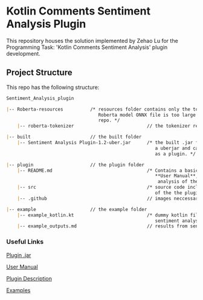 # Kotlin Comments Sentiment Analysis Plugin

This repository houses the solution implemented by Zehao Lu for the Programming Task: 'Kotlin Comments Sentiment Analysis' plugin development.

## Project Structure

This repo has the following structure:

```markdown
Sentiment_Analysis_plugin

|-- Roberta-resources          /* resources folder contains only the tokenizer resources, the
                                  Roberta model ONNX file is too large to be put in a github
                                  repo. */
    |-- roberta-tokenizer                           // the tokenizer resources.

|-- built                      // the built folder
    |-- Sentiment Analysis Plugin-1.2-uber.jar      /* the built .jar file. The .jar is
                                                       a uberjar and can be directly installed
                                                       as a plugin. */

|-- plugin                     // the plugin folder
    |-- README.md                                   /* Contains a basic description, a detailed
                                                       **User Manual**, and a section of code
                                                        analysis of the source code. */
    |-- src                                         /* source code including main and test
                                                       of the the plugin. */
    |-- .github                                     // images neccessary for the README file.

|-- example                    // the example folder
    |-- example_kotlin.kt                           /* dummy kotlin file to demonstrate the
                                                       sentiment analysis plugin. */
    |-- example_outputs.md                          // results from sentiment analysis plugin.

```

### Useful Links

[Plugin .jar](https://github.com/com3dian/Sentiment_Analysis_plugin/blob/main/built/Sentiment%20Analysis%20Plugin-1.2-uber.jar)

[User Manual](https://github.com/com3dian/Sentiment_Analysis_plugin/tree/main/plugin)

[Plugin Description](https://github.com/com3dian/Sentiment_Analysis_plugin/tree/main/plugin)

[Examples]()



